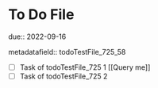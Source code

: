 # To Do File

due:: 2022-09-16

metadatafield:: todoTestFile_725\_58

- [ ] Task of todoTestFile_725 1 [[Query me]]
- [ ] Task of todoTestFile_725 2
